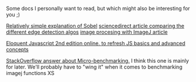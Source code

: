 Some docs I personally want to read, but which might also be interesting for you ;)


[Relatively simple explanation of Sobel](https://pdfs.semanticscholar.org/6bca/fdf33445585966ee6fb3371dd1ce15241a62.pdf)
[sciencedirect article comparing the different edge detection algos](http://www.sciencedirect.com/science/article/pii/0146664X82900703)
[image procesing with ImageJ article](https://dspace.library.uu.nl/handle/1874/204900)





[Eloquent Javascript 2nd edition online. to refresh JS basics and advanced concepts](http://eloquentjavascript.net/)

[StackOverflow answer about Micro-benchmarking.](https://stackoverflow.com/questions/504103/how-do-i-write-a-correct-micro-benchmark-in-java)
I think this one is mainly for later. We'll probably have to "wing it" when it comes to benchmarking imagej functions XS

